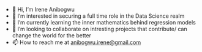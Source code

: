 - 👋 Hi, I’m Irene Anibogwu
- 👀 I’m interested in securing a full time role in the Data Science realm
- 🌱 I’m currently learning the inner mathematics behind regression models
- 💞️ I’m looking to collaborate on intresting projects that contribute/ can change the world for the better
- 📫 How to reach me at anibogwu.irene@gmail.com

<!---
ianibogwu/ianibogwu is a ✨ special ✨ repository because its `README.md` (this file) appears on your GitHub profile.
You can click the Preview link to take a look at your changes.
--->
